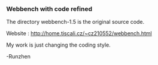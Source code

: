 ### Webbench with code refined

The directory webbench-1.5 is the original source code.

Website : http://home.tiscali.cz/~cz210552/webbench.html

My work is just changing the coding style.

-Runzhen
